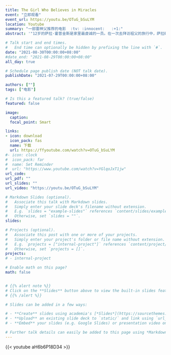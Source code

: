 ```yaml
---
title: The Girl Who Believes in Miracles
event: "立即观看"
event_url: https://youtu.be/OTuG_bSuLYM
location: Youtube
summary: "一部雷神父推荐的电影  :tv: :innocent:	:+1:"
abstract: '"12岁的萨拉·霍普金斯是家里最虔诚的一员。在一次去拜访祖父的旅行中，萨拉确信她看到耶稣在她祖父最喜欢的钓鱼点附近的河岸边。通过这一神示，她发现自己能够使死鸟复活。当然，家里没有人相信她。但随着时间的推移，他们发现萨拉能够治愈一些相信她能"看见"的人，很快，她的家人、当地人，甚至媒体都争相要更多地了解这个"能创造奇迹"的小女孩"'

# Talk start and end times.
#   End time can optionally be hidden by prefixing the line with `#`.
date: "2021-08-30T00:00:00+08:00"
#date_end: "2021-08-29T00:00:00+08:00"
all_day: true

# Schedule page publish date (NOT talk date).
publishDate: "2021-07-29T00:00:00+08:00"

authors: [""]
tags: ["电影"]

# Is this a featured talk? (true/false)
featured: false

image:
  caption:
  focal_point: Smart

links:
- icon: download
  icon_pack: fas
  name: 下载
  url: https://ffyoutube.com/watch?v=OTuG_bSuLYM
#- icon: clock
#  icon_pack: far
#  name: Set Reminder
#  url: "https://www.youtube.com/watch?v=YGlqoJxT1jw"
url_code:
url_pdf: ""
url_slides: ""
url_video: "https://youtu.be/OTuG_bSuLYM"

# Markdown Slides (optional).
#   Associate this talk with Markdown slides.
#   Simply enter your slide deck's filename without extension.
#   E.g. `slides = "example-slides"` references `content/slides/example-slides.md`.
#   Otherwise, set `slides = ""`.
slides:

# Projects (optional).
#   Associate this post with one or more of your projects.
#   Simply enter your project's folder or file name without extension.
#   E.g. `projects = ["internal-project"]` references `content/project/deep-learning/index.md`.
#   Otherwise, set `projects = []`.
projects:
# - internal-project

# Enable math on this page?
math: false


# {{% alert note %}}
# Click on the **Slides** button above to view the built-in slides feature.
# {{% /alert %}}

# Slides can be added in a few ways:

# - **Create** slides using academia's [*Slides*](https://sourcethemes.com/academic/docs/managing-content/#create-slides) feature and link using `slides` parameter in the front matter of the talk file
# - **Upload** an existing slide deck to `static/` and link using `url_slides` parameter in the front matter of the talk file
# - **Embed** your slides (e.g. Google Slides) or presentation video on this page using [shortcodes](https://sourcethemes.com/academic/docs/writing-markdown-latex/).

# Further talk details can easily be added to this page using *Markdown* and $\rm \LaTeX$ math code.
---
```

{{< youtube aH6b6P18D34 >}}

